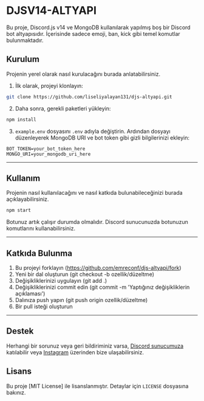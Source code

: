 # DJSV14-ALTYAPI

Bu proje, Discord.js v14 ve MongoDB kullanılarak yapılmış boş bir Discord bot altyapısıdır. İçerisinde sadece emoji, ban, kick gibi temel komutlar bulunmaktadır.

## Kurulum

Projenin yerel olarak nasıl kurulacağını burada anlatabilirsiniz.

1. İlk olarak, projeyi klonlayın:

```bash
git clone https://github.com/liseliyalayan131/djs-altyapi.git
```

2. Daha sonra, gerekli paketleri yükleyin:

```bash
npm install
```

3. `example.env` dosyasını `.env` adıyla değiştirin. Ardından dosyayı düzenleyerek MongoDB URI ve bot token gibi gizli bilgilerinizi ekleyin:

```plaintext
BOT_TOKEN=your_bot_token_here
MONGO_URI=your_mongodb_uri_here
```

---

## Kullanım

Projenin nasıl kullanılacağını ve nasıl katkıda bulunabileceğinizi burada açıklayabilirsiniz.

```bash
npm start
```

Botunuz artık çalışır durumda olmalıdır. Discord sunucunuzda botunuzun komutlarını kullanabilirsiniz.

---

## Katkıda Bulunma

1. Bu projeyi forklayın (https://github.com/emreconf/djs-altyapi/fork)
2. Yeni bir dal oluşturun (git checkout -b ozellik/düzeltme)
3. Değişikliklerinizi uygulayın (git add .)
4. Değişikliklerinizi commit edin (git commit -m 'Yaptığınız değişikliklerin açıklaması')
5. Dalınıza push yapın (git push origin ozellik/düzeltme)
6. Bir pull isteği oluşturun

---

## Destek

Herhangi bir sorunuz veya geri bildiriminiz varsa, [Discord sunucumuza](https://discord.gg/spmAAJQZXH) katılabilir veya [Instagram](https://instagram.com/emreconf) üzerinden bize ulaşabilirsiniz.


## Lisans

Bu proje [MIT License] ile lisanslanmıştır. Detaylar için `LICENSE` dosyasına bakınız.
